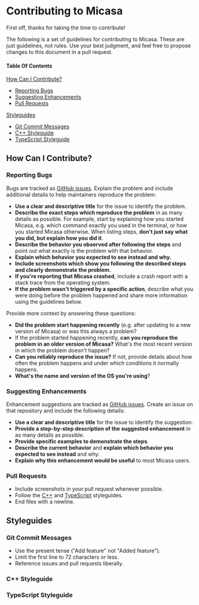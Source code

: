 # Contributing to Micasa

First off, thanks for taking the time to contribute!

The following is a set of guidelines for contributing to Micasa. These are just guidelines, not rules. Use your best judgment, and feel free to propose changes to this document in a pull request.

#### Table Of Contents

[How Can I Contribute?](#how-can-i-contribute)
  * [Reporting Bugs](#reporting-bugs)
  * [Suggesting Enhancements](#suggesting-enhancements)
  * [Pull Requests](#pull-requests)

[Styleguides](#styleguides)
  * [Git Commit Messages](#git-commit-messages)
  * [C++ Styleguide](#c++-styleguide)
  * [TypeScript Styleguide](#typescript-styleguide)

## How Can I Contribute?

### Reporting Bugs

Bugs are tracked as [GitHub issues](https://github.com/fellownet/micasa/issues). Explain the problem and include additional details to help maintainers reproduce the problem:

* **Use a clear and descriptive title** for the issue to identify the problem.
* **Describe the exact steps which reproduce the problem** in as many details as possible. For example, start by explaining how you started Micasa, e.g. which command exactly you used in the terminal, or how you started Micasa otherwise. When listing steps, **don't just say what you did, but explain how you did it**.
* **Describe the behavior you observed after following the steps** and point out what exactly is the problem with that behavior.
* **Explain which behavior you expected to see instead and why.**
* **Include screenshots which show you following the described steps and clearly demonstrate the problem.**
* **If you're reporting that Micasa crashed**, include a crash report with a stack trace from the operating system.
* **If the problem wasn't triggered by a specific action**, describe what you were doing before the problem happened and share more information using the guidelines below.

Provide more context by answering these questions:

* **Did the problem start happening recently** (e.g. after updating to a new version of Micasa) or was this always a problem?
* If the problem started happening recently, **can you reproduce the problem in an older version of Micasa?** What's the most recent version in which the problem doesn't happen?
* **Can you reliably reproduce the issue?** If not, provide details about how often the problem happens and under which conditions it normally happens.
* **What's the name and version of the OS you're using**?

### Suggesting Enhancements

Enhancement suggestions are tracked as [GitHub issues](https://github.com/fellownet/micasa/issues). Create an issue on that repository and include the following details:

* **Use a clear and descriptive title** for the issue to identify the suggestion.
* **Provide a step-by-step description of the suggested enhancement** in as many details as possible.
* **Provide specific examples to demonstrate the steps**.
* **Describe the current behavior** and **explain which behavior you expected to see instead** and why.
* **Explain why this enhancement would be useful** to most Micasa users.

### Pull Requests

* Include screenshots in your pull request whenever possible.
* Follow the [C++](#c++-styleguide) and [TypeScript](#typescript-styleguide) styleguides.
* End files with a newline.

## Styleguides

### Git Commit Messages

* Use the present tense ("Add feature" not "Added feature").
* Limit the first line to 72 characters or less.
* Reference issues and pull requests liberally.

### C++ Styleguide

### TypeScript Styleguide
